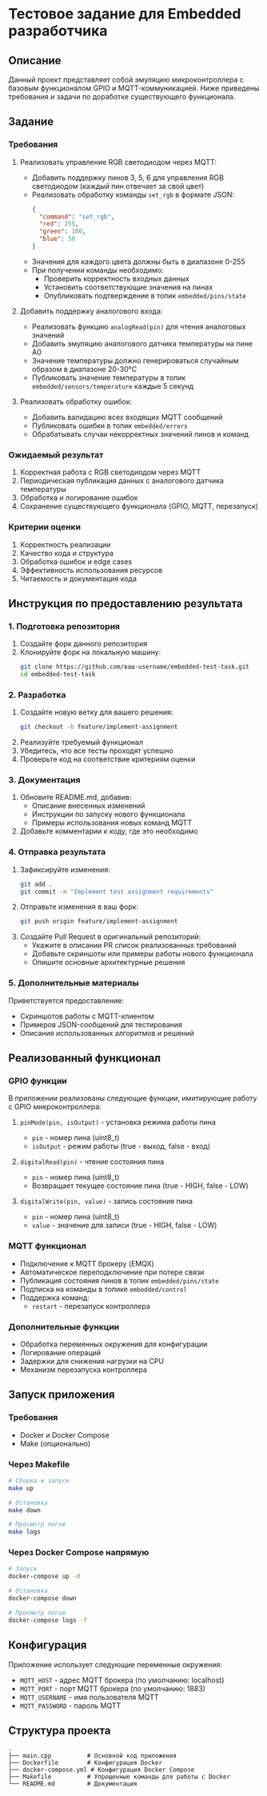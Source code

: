# Тестовое задание для Embedded разработчика

## Описание
Данный проект представляет собой эмуляцию микроконтроллера с базовым функционалом GPIO и MQTT-коммуникацией. Ниже приведены требования и задачи по доработке существующего функционала.

## Задание

### Требования
1. Реализовать управление RGB светодиодом через MQTT:
   - Добавить поддержку пинов 3, 5, 6 для управления RGB светодиодом (каждый пин отвечает за свой цвет)
   - Реализовать обработку команды `set_rgb` в формате JSON:
     ```json
     {
       "command": "set_rgb",
       "red": 255,
       "green": 100,
       "blue": 50
     }
     ```
   - Значения для каждого цвета должны быть в диапазоне 0-255
   - При получении команды необходимо:
     - Проверить корректность входных данных
     - Установить соответствующие значения на пинах
     - Опубликовать подтверждение в топик `embedded/pins/state`

2. Добавить поддержку аналогового входа:
   - Реализовать функцию `analogRead(pin)` для чтения аналоговых значений
   - Добавить эмуляцию аналогового датчика температуры на пине A0
   - Значение температуры должно генерироваться случайным образом в диапазоне 20-30°C
   - Публиковать значение температуры в топик `embedded/sensors/temperature` каждые 5 секунд

3. Реализовать обработку ошибок:
   - Добавить валидацию всех входящих MQTT сообщений
   - Публиковать ошибки в топик `embedded/errors`
   - Обрабатывать случаи некорректных значений пинов и команд

### Ожидаемый результат
1. Корректная работа с RGB светодиодом через MQTT
2. Периодическая публикация данных с аналогового датчика температуры
3. Обработка и логирование ошибок
4. Сохранение существующего функционала (GPIO, MQTT, перезапуск)

### Критерии оценки
1. Корректность реализации
2. Качество кода и структура
3. Обработка ошибок и edge cases
4. Эффективность использования ресурсов
5. Читаемость и документация кода

## Инструкция по предоставлению результата

### 1. Подготовка репозитория
1. Создайте форк данного репозитория
2. Клонируйте форк на локальную машину:
   ```bash
   git clone https://github.com/ваш-username/embedded-test-task.git
   cd embedded-test-task
   ```

### 2. Разработка
1. Создайте новую ветку для вашего решения:
   ```bash
   git checkout -b feature/implement-assignment
   ```
2. Реализуйте требуемый функционал
3. Убедитесь, что все тесты проходят успешно
4. Проверьте код на соответствие критериям оценки

### 3. Документация
1. Обновите README.md, добавив:
   - Описание внесенных изменений
   - Инструкции по запуску нового функционала
   - Примеры использования новых команд MQTT
2. Добавьте комментарии к коду, где это необходимо

### 4. Отправка результата
1. Зафиксируйте изменения:
   ```bash
   git add .
   git commit -m "Implement test assignment requirements"
   ```
2. Отправьте изменения в ваш форк:
   ```bash
   git push origin feature/implement-assignment
   ```
3. Создайте Pull Request в оригинальный репозиторий:
   - Укажите в описании PR список реализованных требований
   - Добавьте скриншоты или примеры работы нового функционала
   - Опишите основные архитектурные решения

### 5. Дополнительные материалы
Приветствуется предоставление:
- Скриншотов работы с MQTT-клиентом
- Примеров JSON-сообщений для тестирования
- Описания использованных алгоритмов и решений

## Реализованный функционал

### GPIO функции
В приложении реализованы следующие функции, имитирующие работу с GPIO микроконтроллера:

1. `pinMode(pin, isOutput)` - установка режима работы пина
   - `pin` - номер пина (uint8_t)
   - `isOutput` - режим работы (true - выход, false - вход)

2. `digitalRead(pin)` - чтение состояния пина
   - `pin` - номер пина (uint8_t)
   - Возвращает текущее состояние пина (true - HIGH, false - LOW)

3. `digitalWrite(pin, value)` - запись состояния пина
   - `pin` - номер пина (uint8_t)
   - `value` - значение для записи (true - HIGH, false - LOW)

### MQTT функционал
- Подключение к MQTT брокеру (EMQX)
- Автоматическое переподключение при потере связи
- Публикация состояния пинов в топик `embedded/pins/state`
- Подписка на команды в топике `embedded/control`
- Поддержка команд:
  - `restart` - перезапуск контроллера

### Дополнительные функции
- Обработка переменных окружения для конфигурации
- Логирование операций
- Задержки для снижения нагрузки на CPU
- Механизм перезапуска контроллера

## Запуск приложения

### Требования
- Docker и Docker Compose
- Make (опционально)

### Через Makefile
```bash
# Сборка и запуск
make up

# Остановка
make down

# Просмотр логов
make logs
```

### Через Docker Compose напрямую
```bash
# Запуск
docker-compose up -d

# Остановка
docker-compose down

# Просмотр логов
docker-compose logs -f
```

## Конфигурация
Приложение использует следующие переменные окружения:
- `MQTT_HOST` - адрес MQTT брокера (по умолчанию: localhost)
- `MQTT_PORT` - порт MQTT брокера (по умолчанию: 1883)
- `MQTT_USERNAME` - имя пользователя MQTT
- `MQTT_PASSWORD` - пароль MQTT

## Структура проекта
```
.
├── main.cpp          # Основной код приложения
├── Dockerfile        # Конфигурация Docker
├── docker-compose.yml # Конфигурация Docker Compose
├── Makefile          # Упрощенные команды для работы с Docker
└── README.md         # Документация
``` 